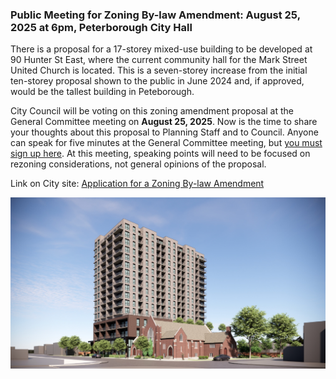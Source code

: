 ### Public Meeting for Zoning By-law Amendment: August 25, 2025 at 6pm, Peterborough City Hall

There is a proposal for a 17-storey mixed-use building to be developed at 90 Hunter St East, where the current community hall for the Mark Street United Church is located. This is a seven-storey increase from the initial ten-storey proposal shown to the public in June 2024 and, if approved, would be the tallest building in Peteborough. 

City Council will be voting on this zoning amendment proposal at the General Committee meeting on **August 25, 2025**. Now is the time to share your thoughts about this proposal to Planning Staff and to Council. Anyone can speak for five minutes at the General Committee meeting, but [you must sign up here](https://form.peterborough.ca/Clerks-Office/Request-for-Delegation). At this meeting, speaking points will need to be focused on rezoning considerations, not general opinions of the proposal. 


Link on City site: [Application for a Zoning By-law Amendment](https://www.peterborough.ca/business-building-development/planning-building-and-development/planning-and-development-services/current-development-applications/#90HunterStreetEast) 

<img src="/assets/img/rendering.png" style="max-width:100%;height:auto;" alt="rendering of the 17-storey building">
